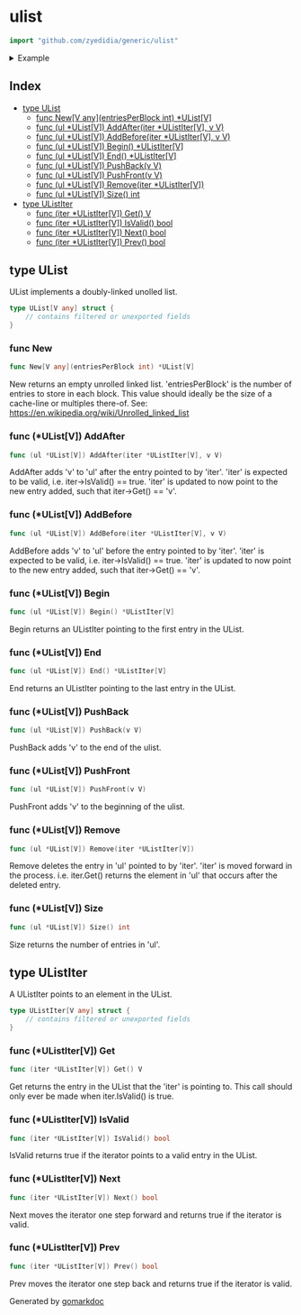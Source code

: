 <!-- Code generated by gomarkdoc. DO NOT EDIT -->

# ulist

```go
import "github.com/zyedidia/generic/ulist"
```

<details><summary>Example</summary>
<p>



```go
// Ideally 'entriesPerBlock' is the size of a cache line (64) or multiples there of.
entriesPerBlock := int(64 / unsafe.Sizeof(int(0)))
ul := New[int](entriesPerBlock)
ul.PushBack(1)
ul.PushBack(2)
ul.PushFront(0)

for iter := ul.Begin(); iter.IsValid(); iter.Next() {
	fmt.Printf("%d\n", iter.Get())
}
// Output:
// 0
// 1
// 2
```

#### Output

```
0
1
2
```

</p>
</details>

## Index

- [type UList](<#UList>)
  - [func New\[V any\]\(entriesPerBlock int\) \*UList\[V\]](<#New>)
  - [func \(ul \*UList\[V\]\) AddAfter\(iter \*UListIter\[V\], v V\)](<#UList[V].AddAfter>)
  - [func \(ul \*UList\[V\]\) AddBefore\(iter \*UListIter\[V\], v V\)](<#UList[V].AddBefore>)
  - [func \(ul \*UList\[V\]\) Begin\(\) \*UListIter\[V\]](<#UList[V].Begin>)
  - [func \(ul \*UList\[V\]\) End\(\) \*UListIter\[V\]](<#UList[V].End>)
  - [func \(ul \*UList\[V\]\) PushBack\(v V\)](<#UList[V].PushBack>)
  - [func \(ul \*UList\[V\]\) PushFront\(v V\)](<#UList[V].PushFront>)
  - [func \(ul \*UList\[V\]\) Remove\(iter \*UListIter\[V\]\)](<#UList[V].Remove>)
  - [func \(ul \*UList\[V\]\) Size\(\) int](<#UList[V].Size>)
- [type UListIter](<#UListIter>)
  - [func \(iter \*UListIter\[V\]\) Get\(\) V](<#UListIter[V].Get>)
  - [func \(iter \*UListIter\[V\]\) IsValid\(\) bool](<#UListIter[V].IsValid>)
  - [func \(iter \*UListIter\[V\]\) Next\(\) bool](<#UListIter[V].Next>)
  - [func \(iter \*UListIter\[V\]\) Prev\(\) bool](<#UListIter[V].Prev>)


<a name="UList"></a>
## type UList

UList implements a doubly\-linked unolled list.

```go
type UList[V any] struct {
    // contains filtered or unexported fields
}
```

<a name="New"></a>
### func New

```go
func New[V any](entriesPerBlock int) *UList[V]
```

New returns an empty unrolled linked list. 'entriesPerBlock' is the number of entries to store in each block. This value should ideally be the size of a cache\-line or multiples there\-of. See: https://en.wikipedia.org/wiki/Unrolled_linked_list

<a name="UList[V].AddAfter"></a>
### func \(\*UList\[V\]\) AddAfter

```go
func (ul *UList[V]) AddAfter(iter *UListIter[V], v V)
```

AddAfter adds 'v' to 'ul' after the entry pointed to by 'iter'. 'iter' is expected to be valid, i.e. iter\-\>IsValid\(\) == true. 'iter' is updated to now point to the new entry added, such that iter\-\>Get\(\) == 'v'.

<a name="UList[V].AddBefore"></a>
### func \(\*UList\[V\]\) AddBefore

```go
func (ul *UList[V]) AddBefore(iter *UListIter[V], v V)
```

AddBefore adds 'v' to 'ul' before the entry pointed to by 'iter'. 'iter' is expected to be valid, i.e. iter\-\>IsValid\(\) == true. 'iter' is updated to now point to the new entry added, such that iter\-\>Get\(\) == 'v'.

<a name="UList[V].Begin"></a>
### func \(\*UList\[V\]\) Begin

```go
func (ul *UList[V]) Begin() *UListIter[V]
```

Begin returns an UListIter pointing to the first entry in the UList.

<a name="UList[V].End"></a>
### func \(\*UList\[V\]\) End

```go
func (ul *UList[V]) End() *UListIter[V]
```

End returns an UListIter pointing to the last entry in the UList.

<a name="UList[V].PushBack"></a>
### func \(\*UList\[V\]\) PushBack

```go
func (ul *UList[V]) PushBack(v V)
```

PushBack adds 'v' to the end of the ulist.

<a name="UList[V].PushFront"></a>
### func \(\*UList\[V\]\) PushFront

```go
func (ul *UList[V]) PushFront(v V)
```

PushFront adds 'v' to the beginning of the ulist.

<a name="UList[V].Remove"></a>
### func \(\*UList\[V\]\) Remove

```go
func (ul *UList[V]) Remove(iter *UListIter[V])
```

Remove deletes the entry in 'ul' pointed to by 'iter'. 'iter' is moved forward in the process. i.e. iter.Get\(\) returns the element in 'ul' that occurs after the deleted entry.

<a name="UList[V].Size"></a>
### func \(\*UList\[V\]\) Size

```go
func (ul *UList[V]) Size() int
```

Size returns the number of entries in 'ul'.

<a name="UListIter"></a>
## type UListIter

A UListIter points to an element in the UList.

```go
type UListIter[V any] struct {
    // contains filtered or unexported fields
}
```

<a name="UListIter[V].Get"></a>
### func \(\*UListIter\[V\]\) Get

```go
func (iter *UListIter[V]) Get() V
```

Get returns the entry in the UList that the 'iter' is pointing to. This call should only ever be made when iter.IsValid\(\) is true.

<a name="UListIter[V].IsValid"></a>
### func \(\*UListIter\[V\]\) IsValid

```go
func (iter *UListIter[V]) IsValid() bool
```

IsValid returns true if the iterator points to a valid entry in the UList.

<a name="UListIter[V].Next"></a>
### func \(\*UListIter\[V\]\) Next

```go
func (iter *UListIter[V]) Next() bool
```

Next moves the iterator one step forward and returns true if the iterator is valid.

<a name="UListIter[V].Prev"></a>
### func \(\*UListIter\[V\]\) Prev

```go
func (iter *UListIter[V]) Prev() bool
```

Prev moves the iterator one step back and returns true if the iterator is valid.

Generated by [gomarkdoc](<https://github.com/princjef/gomarkdoc>)
